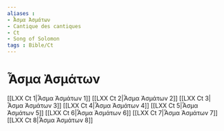 ```yaml
---
aliases : 
- Ἆσμα Ἀσμάτων
- Cantique des cantiques
- Ct
- Song of Solomon
tags : Bible/Ct
---
```


# Ἆσμα Ἀσμάτων

[[LXX Ct 1|Ἆσμα Ἀσμάτων 1]]
[[LXX Ct 2|Ἆσμα Ἀσμάτων 2]]
[[LXX Ct 3|Ἆσμα Ἀσμάτων 3]]
[[LXX Ct 4|Ἆσμα Ἀσμάτων 4]]
[[LXX Ct 5|Ἆσμα Ἀσμάτων 5]]
[[LXX Ct 6|Ἆσμα Ἀσμάτων 6]]
[[LXX Ct 7|Ἆσμα Ἀσμάτων 7]]
[[LXX Ct 8|Ἆσμα Ἀσμάτων 8]]
